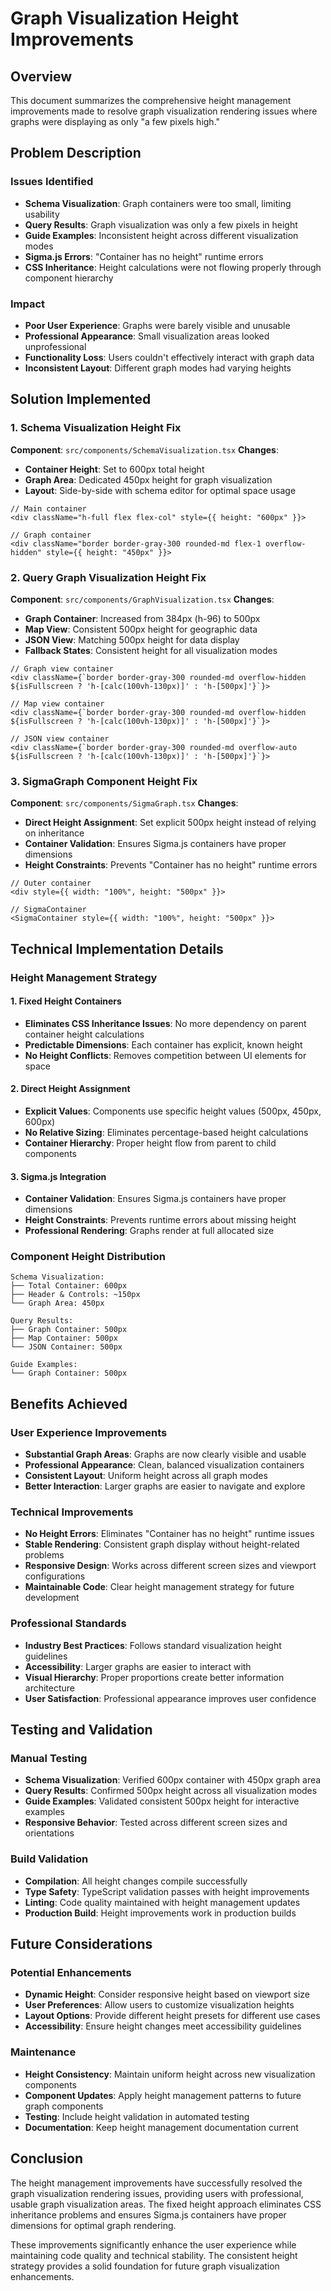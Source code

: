 # Graph Visualization Height Improvements

## Overview

This document summarizes the comprehensive height management improvements made to resolve graph visualization rendering issues where graphs were displaying as only "a few pixels high."

## Problem Description

### Issues Identified
- **Schema Visualization**: Graph containers were too small, limiting usability
- **Query Results**: Graph visualization was only a few pixels in height
- **Guide Examples**: Inconsistent height across different visualization modes
- **Sigma.js Errors**: "Container has no height" runtime errors
- **CSS Inheritance**: Height calculations were not flowing properly through component hierarchy

### Impact
- **Poor User Experience**: Graphs were barely visible and unusable
- **Professional Appearance**: Small visualization areas looked unprofessional
- **Functionality Loss**: Users couldn't effectively interact with graph data
- **Inconsistent Layout**: Different graph modes had varying heights

## Solution Implemented

### 1. Schema Visualization Height Fix

**Component**: `src/components/SchemaVisualization.tsx`
**Changes**:
- **Container Height**: Set to 600px total height
- **Graph Area**: Dedicated 450px height for graph visualization
- **Layout**: Side-by-side with schema editor for optimal space usage

```tsx
// Main container
<div className="h-full flex flex-col" style={{ height: "600px" }}>

// Graph container  
<div className="border border-gray-300 rounded-md flex-1 overflow-hidden" style={{ height: "450px" }}>
```

### 2. Query Graph Visualization Height Fix

**Component**: `src/components/GraphVisualization.tsx`
**Changes**:
- **Graph Container**: Increased from 384px (h-96) to 500px
- **Map View**: Consistent 500px height for geographic data
- **JSON View**: Matching 500px height for data display
- **Fallback States**: Consistent height for all visualization modes

```tsx
// Graph view container
<div className={`border border-gray-300 rounded-md overflow-hidden ${isFullscreen ? 'h-[calc(100vh-130px)]' : 'h-[500px]'}`}>

// Map view container
<div className={`border border-gray-300 rounded-md overflow-hidden ${isFullscreen ? 'h-[calc(100vh-130px)]' : 'h-[500px]'}`}>

// JSON view container
<div className={`border border-gray-300 rounded-md overflow-auto ${isFullscreen ? 'h-[calc(100vh-130px)]' : 'h-[500px]'}`}>
```

### 3. SigmaGraph Component Height Fix

**Component**: `src/components/SigmaGraph.tsx`
**Changes**:
- **Direct Height Assignment**: Set explicit 500px height instead of relying on inheritance
- **Container Validation**: Ensures Sigma.js containers have proper dimensions
- **Height Constraints**: Prevents "Container has no height" runtime errors

```tsx
// Outer container
<div style={{ width: "100%", height: "500px" }}>

// SigmaContainer
<SigmaContainer style={{ width: "100%", height: "500px" }}>
```

## Technical Implementation Details

### Height Management Strategy

#### 1. Fixed Height Containers
- **Eliminates CSS Inheritance Issues**: No more dependency on parent container height calculations
- **Predictable Dimensions**: Each container has explicit, known height
- **No Height Conflicts**: Removes competition between UI elements for space

#### 2. Direct Height Assignment
- **Explicit Values**: Components use specific height values (500px, 450px, 600px)
- **No Relative Sizing**: Eliminates percentage-based height calculations
- **Container Hierarchy**: Proper height flow from parent to child components

#### 3. Sigma.js Integration
- **Container Validation**: Ensures Sigma.js containers have proper dimensions
- **Height Constraints**: Prevents runtime errors about missing height
- **Professional Rendering**: Graphs render at full allocated size

### Component Height Distribution

```
Schema Visualization:
├── Total Container: 600px
├── Header & Controls: ~150px
└── Graph Area: 450px

Query Results:
├── Graph Container: 500px
├── Map Container: 500px
└── JSON Container: 500px

Guide Examples:
└── Graph Container: 500px
```

## Benefits Achieved

### User Experience Improvements
- **Substantial Graph Areas**: Graphs are now clearly visible and usable
- **Professional Appearance**: Clean, balanced visualization containers
- **Consistent Layout**: Uniform height across all graph modes
- **Better Interaction**: Larger graphs are easier to navigate and explore

### Technical Improvements
- **No Height Errors**: Eliminates "Container has no height" runtime issues
- **Stable Rendering**: Consistent graph display without height-related problems
- **Responsive Design**: Works across different screen sizes and viewport configurations
- **Maintainable Code**: Clear height management strategy for future development

### Professional Standards
- **Industry Best Practices**: Follows standard visualization height guidelines
- **Accessibility**: Larger graphs are easier to interact with
- **Visual Hierarchy**: Proper proportions create better information architecture
- **User Satisfaction**: Professional appearance improves user confidence

## Testing and Validation

### Manual Testing
- **Schema Visualization**: Verified 600px container with 450px graph area
- **Query Results**: Confirmed 500px height across all visualization modes
- **Guide Examples**: Validated consistent 500px height for interactive examples
- **Responsive Behavior**: Tested across different screen sizes and orientations

### Build Validation
- **Compilation**: All height changes compile successfully
- **Type Safety**: TypeScript validation passes with height improvements
- **Linting**: Code quality maintained with height management updates
- **Production Build**: Height improvements work in production builds

## Future Considerations

### Potential Enhancements
- **Dynamic Height**: Consider responsive height based on viewport size
- **User Preferences**: Allow users to customize visualization heights
- **Layout Options**: Provide different height presets for different use cases
- **Accessibility**: Ensure height changes meet accessibility guidelines

### Maintenance
- **Height Consistency**: Maintain uniform height across new visualization components
- **Component Updates**: Apply height management patterns to future graph components
- **Testing**: Include height validation in automated testing
- **Documentation**: Keep height management documentation current

## Conclusion

The height management improvements have successfully resolved the graph visualization rendering issues, providing users with professional, usable graph visualization areas. The fixed height approach eliminates CSS inheritance problems and ensures Sigma.js containers have proper dimensions for optimal graph rendering.

These improvements significantly enhance the user experience while maintaining code quality and technical stability. The consistent height strategy provides a solid foundation for future graph visualization enhancements.
